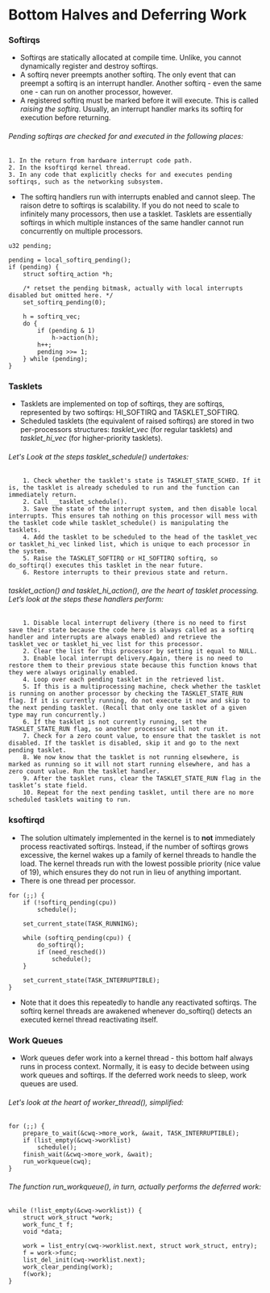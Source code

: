 # Bottom Halves and Deferring Work

### Softirqs
* Softirqs are statically allocated at compile time. Unlike, you cannot dynamically register and destroy softirqs.
* A softirq never preempts another softirq. The only event that can preempt a softirq is an interrupt handler. Another softirq - even the same one - can run on another processor, however.
* A registered softirq must be marked before it will execute. This is called *raising the softirq*. Usually, an interrupt handler marks its softirq for execution before returning.
###### Pending softirqs are checked for and executed in the following places:
    1. In the return from hardware interrupt code path.
    2. In the ksoftirqd kernel thread.
    3. In any code that explicitly checks for and executes pending softirqs, such as the networking subsystem.
* The softirq handlers run with interrupts enabled and cannot sleep. The raison detre to softirqs is scalability. If you do not need to scale to infinitely many processors, then use a tasklet. Tasklets are essentially softirqs in which multiple instances of the same handler cannot run concurrently on multiple processors.

```
u32 pending;

pending = local_softirq_pending();
if (pending) {
    struct softirq_action *h;
    
    /* retset the pending bitmask, actually with local interrupts disabled but omitted here. */
    set_softirq_pending(0);
    
    h = softirq_vec;
    do {
        if (pending & 1)
            h->action(h);
        h++;
        pending >>= 1;
    } while (pending);
}
```

### Tasklets
* Tasklets are implemented on top of softirqs, they are softirqs, represented by two softirqs: HI_SOFTIRQ and TASKLET_SOFTIRQ.
* Scheduled tasklets (the equivalent of raised softirqs) are stored in two per-processors structures: *tasklet_vec* (for regular tasklets) and *tasklet_hi_vec* (for higher-priority tasklets).
###### Let's Look at the steps tasklet_schedule() undertakes:
        1. Check whether the tasklet's state is TASKLET_STATE_SCHED. If it is, the tasklet is already scheduled to run and the function can immediately return.
        2. Call __tasklet_schedule().
        3. Save the state of the interrupt system, and then disable local interrupts. This ensures tah nothing on this processor will mess with the tasklet code while tasklet_schedule() is manipulating the tasklets.
        4. Add the tasklet to be scheduled to the head of the tasklet_vec or tasklet_hi_vec linked list, which is unique to each processor in the system.
        5. Raise the TASKLET_SOFTIRQ or HI_SOFTIRQ softirq, so do_softirq() executes this tasklet in the near future.
        6. Restore interrupts to their previous state and return.

###### tasklet_action() and tasklet_hi_action(), are the heart of tasklet processing. Let’s look at the steps these handlers perform:
        1. Disable local interrupt delivery (there is no need to first save their state because the code here is always called as a softirq handler and interrupts are always enabled) and retrieve the tasklet_vec or tasklet_hi_vec list for this processor.
        2. Clear the list for this processor by setting it equal to NULL.
        3. Enable local interrupt delivery.Again, there is no need to restore them to their previous state because this function knows that they were always originally enabled.
        4. Loop over each pending tasklet in the retrieved list.
        5. If this is a multiprocessing machine, check whether the tasklet is running on another processor by checking the TASKLET_STATE_RUN flag. If it is currently running, do not execute it now and skip to the next pending tasklet. (Recall that only one tasklet of a given type may run concurrently.)
        6. If the tasklet is not currently running, set the TASKLET_STATE_RUN flag, so another processor will not run it.
        7. Check for a zero count value, to ensure that the tasklet is not disabled. If the tasklet is disabled, skip it and go to the next pending tasklet.
        8. We now know that the tasklet is not running elsewhere, is marked as running so it will not start running elsewhere, and has a zero count value. Run the tasklet handler.
        9. After the tasklet runs, clear the TASKLET_STATE_RUN flag in the tasklet’s state field.
        10. Repeat for the next pending tasklet, until there are no more scheduled tasklets waiting to run.

### ksoftirqd
* The solution ultimately implemented in the kernel is to **not** immediately process reactivated softirqs. Instead, if the number of softirqs grows excessive, the kernel wakes up a family of kernel threads to handle the load. The kernel threads run with the lowest possible priority (nice value of 19), which ensures they do not run in lieu of anything important.
* There is one thread per processor.
```
for (;;) {
    if (!softirq_pending(cpu))
        schedule();
    
    set_current_state(TASK_RUNNING);
    
    while (softirq_pending(cpu)) {
        do_softirq();
        if (need_resched())
            schedule();
    }
    
    set_current_state(TASK_INTERRUPTIBLE);
}
```
* Note that it does this repeatedly to handle any reactivated softirqs. The softirq kernel threads are awakened whenever do_softirq() detects an executed kernel thread reactivating itself.


### Work Queues
* Work queues defer work into a kernel thread - this bottom half always runs in process context. Normally, it is easy to decide between using work queues and softirqs. If the deferred work needs to sleep, work queues are used.

###### Let's look at the heart of worker_thread(), simplified:
```
for (;;) {
    prepare_to_wait(&cwq->more_work, &wait, TASK_INTERRUPTIBLE);
    if (list_empty(&cwq->worklist)
        schedule();
    finish_wait(&cwq->more_work, &wait);
    run_workqueue(cwq);
}
```

###### The function run_workqueue(), in turn, actually performs the deferred work:
```
while (!list_empty(&cwq->worklist)) {
    struct work_struct *work;
    work_func_t f;
    void *data;
    
    work = list_entry(cwq->worklist.next, struct work_struct, entry);
    f = work->func;
    list_del_init(cwq->worklist.next);
    work_clear_pending(work);
    f(work);
}
```
